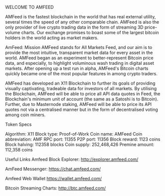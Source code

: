 WELCOME TO AMFEED


AMFeed is the fastest blockchain in the world that has real external utility, several times the speed of any other comparable chain. AMFeed is also the only provider of live crypto trading data in the form of streaming 3D price-volume charts. Our exchange promises to boast some of the largest bitcoin holders in the world acting as market makers.

AmFeed: Mission
AMFeed stands for All Markets Feed, and our aim is to provide the most intuitive, transparent market data for every asset in the world. AMFeed began as an experiment to better-represent Bitcoin price data, and especially, to highlight voluminous wash trading in digital asset markets. After opening up a test run in alpha, AMFeed's Bitcoin charts quickly became one of the most popular features in among crypto traders.


AMFeed has developed an X11 Blockchain to further its goals of providing visually captivating, tradeable data for investors of all markets. By utilising the Blockchain, AMFeed will be able to price all API data quotes in Feed, the Blockchain's minimum unit of account (the same as a Satoshi is to Bitcoin). Further, due to Masternode staking, AMFeed will be able to price its API quotes not via a centralised manner but in the form of decentralised voting among coin miners.


Token Specs

Algorithm: X11
Block type: Proof-of-Work
Coin name: AMFeed
Coin abbreviation: AMF
RPC port: 11355
P2P port: 11356
Block reward: 1123 coins
Block halving: 112358 blocks
Coin supply: 252,468,426
Premine amount: 112,358 coins

Useful Links
Amfeed Block Explorer: http://explorer.amfeed.com/

AmFeed Messenger: https://chat.amfeed.com/

Amfeed Web Wallet https://wallet.amfeed.com/

Bitcoin Streaming Charts: http://btc.amfeed.com/
